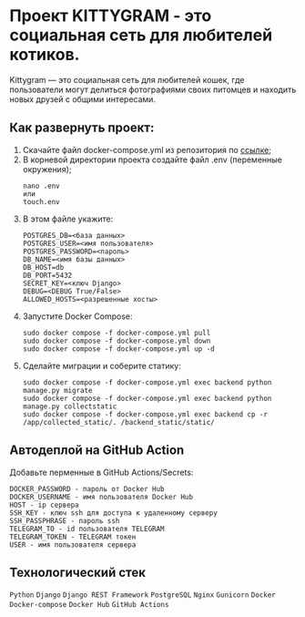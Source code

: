 #  Проект KITTYGRAM - это социальная сеть для любителей котиков.

Kittygram — это социальная сеть для любителей кошек, где пользователи могут делиться фотографиями своих питомцев и находить новых друзей с общими интересами.

## Как развернуть проект:

1. Скачайте файл docker-compose.yml из репозитория по [ссылке](https://github.com/Pablotrone/kittygram_final/blob/main/docker-compose.yml);
2. В корневой директории проекта создайте файл .env (переменные окружения);
   ```
   nano .env
   или
   touch.env
   ```
4. В этом файле укажите:
   ```
   POSTGRES_DB=<база данных>
   POSTGRES_USER=<имя пользователя>
   POSTGRES_PASSWORD=<пароль>
   DB_NAME=<имя базы данных>
   DB_HOST=db
   DB_PORT=5432
   SECRET_KEY=<ключ Django>
   DEBUG=<DEBUG True/False>
   ALLOWED_HOSTS=<разрешенные хосты>
   ```
5. Запустите Docker Compose:
   ```
   sudo docker compose -f docker-compose.yml pull
   sudo docker compose -f docker-compose.yml down
   sudo docker compose -f docker-compose.yml up -d
   ```
7. Сделайте миграции и соберите статику:
   ```
   sudo docker compose -f docker-compose.yml exec backend python manage.py migrate
   sudo docker compose -f docker-compose.yml exec backend python manage.py collectstatic
   sudo docker compose -f docker-compose.yml exec backend cp -r /app/collected_static/. /backend_static/static/
   ````
   
## Автодеплой на GitHub Action

Добавьте перменные в GitHub Actions/Secrets:
```
DOCKER_PASSWORD - пароль от Docker Hub
DOCKER_USERNAME - имя пользователя Docker Hub
HOST - ip сервера
SSH_KEY - ключ ssh для доступа к удаленному серверу
SSH_PASSPHRASE - пароль ssh
TELEGRAM_TO - id пользователя TELEGRAM
TELEGRAM_TOKEN - TELEGRAM токен
USER - имя пользователя сервера
```
## Технологический стек 

`Python` `Django` `Django REST Framework` 
`PostgreSQL`
`Nginx` `Gunicorn` `Docker` `Docker-compose` `Docker Hub` `GitHub Actions`
